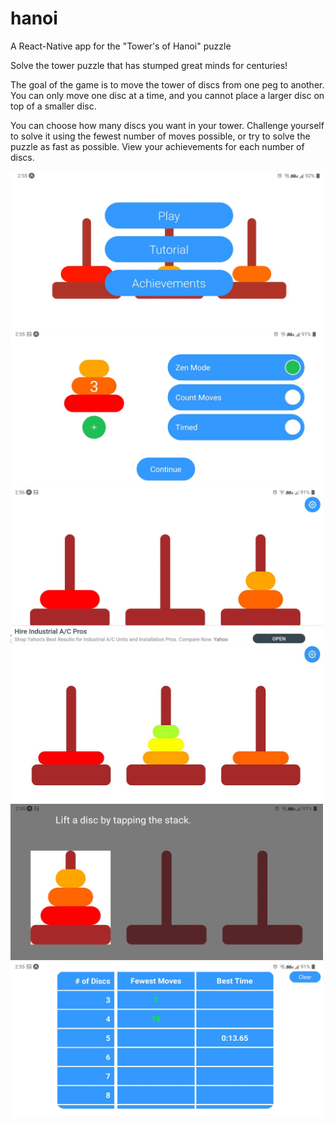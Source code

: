 # hanoi
A React-Native app for the "Tower's of Hanoi" puzzle

Solve the tower puzzle that has stumped great minds for centuries! 

The goal of the game is to move the tower of discs from one peg to another. You can only move one disc at a time, and you cannot place a larger disc on top of a smaller disc. 

You can choose how many discs you want in your tower. Challenge yourself to solve it using the fewest number of moves possible, or try to solve the puzzle as fast as possible. View your achievements for each number of discs.

<p float="left">
  <img src="/screenshots/home.jpg" width="500" height="250"/>
  <img src="/screenshots/settings.jpg" width="500" height="250"/>
  <img src="/screenshots/game1.jpg" width="500" height="250"/>
  <img src="/screenshots/game2.jpg" width="500" height="250"/>
  <img src="/screenshots/tutorial.jpg" width="500" height="250"/>
  <img src="/screenshots/achievements.jpg" width="500" height="250"/>
</p>
